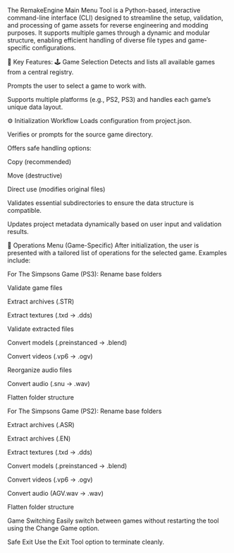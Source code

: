The RemakeEngine Main Menu Tool is a Python-based, interactive command-line interface (CLI) designed to streamline the setup, validation, and processing of game assets for reverse engineering and modding purposes. It supports multiple games through a dynamic and modular structure, enabling efficient handling of diverse file types and game-specific configurations.

🔧 Key Features:
🕹️ Game Selection
Detects and lists all available games from a central registry.

Prompts the user to select a game to work with.

Supports multiple platforms (e.g., PS2, PS3) and handles each game’s unique data layout.

⚙️ Initialization Workflow
Loads configuration from project.json.

Verifies or prompts for the source game directory.

Offers safe handling options:

Copy (recommended)

Move (destructive)

Direct use (modifies original files)

Validates essential subdirectories to ensure the data structure is compatible.

Updates project metadata dynamically based on user input and validation results.

📂 Operations Menu (Game-Specific)
After initialization, the user is presented with a tailored list of operations for the selected game. Examples include:

For The Simpsons Game (PS3):
Rename base folders

Validate game files

Extract archives (.STR)

Extract textures (.txd → .dds)

Validate extracted files

Convert models (.preinstanced → .blend)

Convert videos (.vp6 → .ogv)

Reorganize audio files

Convert audio (.snu → .wav)

Flatten folder structure

For The Simpsons Game (PS2):
Rename base folders

Extract archives (.ASR)

Extract archives (.EN)

Extract textures (.txd → .dds)

Convert models (.preinstanced → .blend)

Convert videos (.vp6 → .ogv)

Convert audio (AGV.wav → .wav)

Flatten folder structure

Game Switching
Easily switch between games without restarting the tool using the Change Game option.

Safe Exit
Use the Exit Tool option to terminate cleanly.

